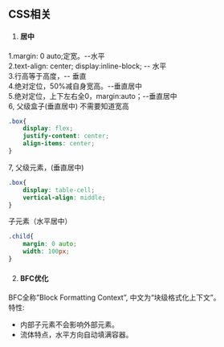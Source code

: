 ## CSS相关

1. #### 居中

1.margin: 0 auto;定宽。--水平  
2.text-align: center; display:inline-block; -- 水平  
3.行高等于高度，-- 垂直  
4.绝对定位，50%减自身宽高。--垂直居中  
5.绝对定位，上下左右全0，margin:auto；--垂直居中  
6, 父级盒子(垂直居中) 不需要知道宽高  

```css
.box{
    display: flex;
    justify-content: center;
    align-items: center;
}   
```

7, 父级元素，(垂直居中)

```css
.box{
    display: table-cell;
    vertical-align: middle;
}
```

子元素（水平居中）

```css
.child{
    margin: 0 auto;
    width: 100px;
}
```



2. #### BFC优化

BFC全称”Block Formatting Context”, 中文为“块级格式化上下文”。  
特性:
- 内部子元素不会影响外部元素。
- 流体特点，水平方向自动填满容器。

